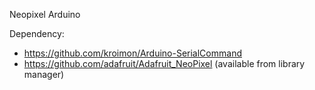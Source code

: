 Neopixel Arduino

Dependency:

* https://github.com/kroimon/Arduino-SerialCommand
* https://github.com/adafruit/Adafruit_NeoPixel (available from library manager)
